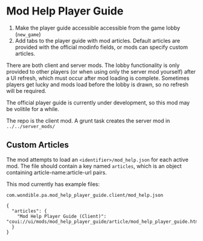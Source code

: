 # Mod Help Player Guide

1. Make the player guide accessible accessible from the game lobby (`new_game`)
2. Add tabs to the player guide with mod articles.  Default articles are provided with the official modinfo fields, or mods can specify custom articles.

There are both client and server mods.  The lobby functionality is only provided to other players (or when using only the server mod yourself) after a UI refresh, which must occur after mod loading is complete. Sometimes players get lucky and mods load before the lobby is drawn, so no refresh will be required.

The official player guide is currently under development, so this mod may be volitile for a while.

The repo is the client mod.  A grunt task creates the server mod in `../../server_mods/`

## Custom Articles

The mod attempts to load an `<identifier>/mod_help.json` for each active mod.  The file should contain a key named `articles`, which is an object containing article-name:article-url pairs.

This mod currently has example files:

`com.wondible.pa.mod_help_player_guide.client/mod_help.json`

    {
      "articles": {
        "Mod Help Player Guide (Client)": "coui://ui/mods/mod_help_player_guide/article/mod_help_player_guide.html"
      }
    }
